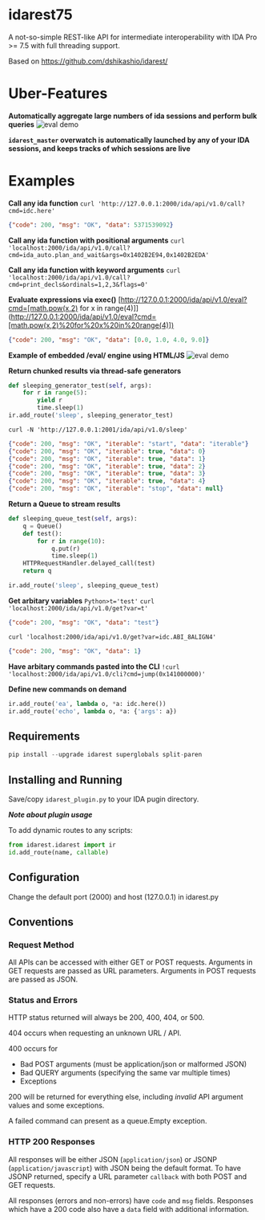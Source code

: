 idarest75
=========
A not-so-simple REST-like API for intermediate interoperability with IDA Pro >= 7.5 with full threading support.

Based on https://github.com/dshikashio/idarest/

Uber-Features
=============
**Automatically aggregate large numbers of ida sessions and perform bulk queries**
![eval demo](https://sfinktah.github.io/idarest75/evalm.png)

**`idarest_master` overwatch is automatically launched by any of your IDA sessions, and keeps tracks of which sessions are live**

Examples
========
**Call any ida function**
`curl 'http://127.0.0.1:2000/ida/api/v1.0/call?cmd=idc.here'`
```json
{"code": 200, "msg": "OK", "data": 5371539092}
```

**Call any ida function with positional arguments**
`curl 'localhost:2000/ida/api/v1.0/call?cmd=ida_auto.plan_and_wait&args=0x1402B2E94,0x1402B2EDA'`

**Call any ida function with keyword arguments**
`curl 'localhost:2000/ida/api/v1.0/call?cmd=print_decls&ordinals=1,2,3&flags=0'`

**Evaluate expressions via exec()**
[http://127.0.0.1:2000/ida/api/v1.0/eval?cmd=[math.pow(x,2) for x in range(4)]](http://127.0.0.1:2000/ida/api/v1.0/eval?cmd=[math.pow(x,2)%20for%20x%20in%20range(4)])
```json
{"code": 200, "msg": "OK", "data": [0.0, 1.0, 4.0, 9.0]}
```
**Example of embedded /eval/ engine using HTML/JS**
![eval demo](https://sfinktah.github.io/idarest75/eval.png)

**Return chunked results via thread-safe generators**
```py
def sleeping_generator_test(self, args):
    for r in range(5):
        yield r
        time.sleep(1)
ir.add_route('sleep', sleeping_generator_test)
```

`curl -N 'http://127.0.0.1:2001/ida/api/v1.0/sleep'`

```json
{"code": 200, "msg": "OK", "iterable": "start", "data": "iterable"}
{"code": 200, "msg": "OK", "iterable": true, "data": 0}
{"code": 200, "msg": "OK", "iterable": true, "data": 1}
{"code": 200, "msg": "OK", "iterable": true, "data": 2}
{"code": 200, "msg": "OK", "iterable": true, "data": 3}
{"code": 200, "msg": "OK", "iterable": true, "data": 4}
{"code": 200, "msg": "OK", "iterable": "stop", "data": null}
```

**Return a Queue to stream results**
```py
def sleeping_queue_test(self, args):
    q = Queue()
    def test():
        for r in range(10):
            q.put(r)
            time.sleep(1)
    HTTPRequestHandler.delayed_call(test)
    return q

ir.add_route('sleep', sleeping_queue_test)
```

**Get arbitary variables**
`Python>t='test'`
`curl 'localhost:2000/ida/api/v1.0/get?var=t'`
```json
{"code": 200, "msg": "OK", "data": "test"}
```

`curl 'localhost:2000/ida/api/v1.0/get?var=idc.ABI_8ALIGN4'`
```json
{"code": 200, "msg": "OK", "data": 1}
```

**Have arbitary commands pasted into the CLI**
`!curl 'localhost:2000/ida/api/v1.0/cli?cmd=jump(0x141000000)'`

**Define new commands on demand**
```py
ir.add_route('ea', lambda o, *a: idc.here())    
ir.add_route('echo', lambda o, *a: {'args': a}) 
```

Requirements
------------
```py
pip install --upgrade idarest superglobals split-paren
```

Installing and Running
----------------------
Save/copy `idarest_plugin.py` to your IDA pugin directory.

***Note about plugin usage***

To add dynamic routes to any scripts:

```py
from idarest.idarest import ir
id.add_route(name, callable)
```

Configuration
-------------
Change the default port (2000) and host (127.0.0.1) in idarest.py

Conventions
-----------
### Request Method
All APIs can be accessed with either GET or POST requests.  Arguments in GET
requests are passed as URL parameters.  Arguments in POST requests are passed as
JSON.

### Status and Errors
HTTP status returned will always be 200, 400, 404, or 500.

404 occurs when requesting an unknown URL / API.

400 occurs for
* Bad POST arguments (must be application/json or malformed JSON)
* Bad QUERY arguments (specifying the same var multiple times)
* Exceptions

200 will be returned for everything else, including *invalid* API argument
values and some exceptions.

A failed command can present as a queue.Empty exception.

### HTTP 200 Responses
All responses will be either JSON (`application/json`) or JSONP
(`application/javascript`) with JSON being the default format.  To have JSONP
returned, specify a URL parameter `callback` with both POST and GET requests.

All responses (errors and non-errors) have `code` and `msg` fields.  Responses
which have a 200 code also have a `data` field with additional information.
